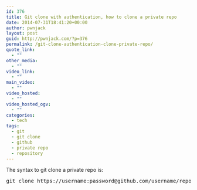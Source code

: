 ```yaml
---
id: 376
title: Git clone with authentication, how to clone a private repo
date: 2014-07-31T18:41:20+00:00
author: pwnjack
layout: post
guid: http://pwnjack.com/?p=376
permalink: /git-clone-authentication-clone-private-repo/
quote_link:
  - ""
other_media:
  - ""
video_link:
  - ""
main_video:
  - ""
video_hosted:
  - ""
video_hosted_ogv:
  - ""
categories:
  - tech
tags:
  - git
  - git clone
  - github
  - private repo
  - repository
---
```

The syntax to git clone a private repo is:

<pre class="brush: plain; title: ; notranslate" title="">git clone https://username:password@github.com/username/reponame.git
</pre>
